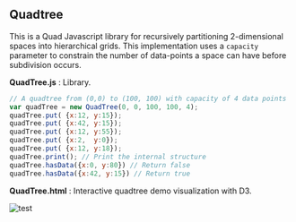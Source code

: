 Quadtree
--------
This is a Quad Javascript library for recursively partitioning 2-dimensional spaces into hierarchical grids. This implementation uses a `capacity` parameter to constrain the number of data-points a space can have before subdivision occurs. 

**QuadTree.js** : Library.

```javascript
// A quadtree from (0,0) to (100, 100) with capacity of 4 data points
var quadTree = new QuadTree(0, 0, 100, 100, 4);
quadTree.put( {x:12, y:15});
quadTree.put( {x:42, y:15});
quadTree.put( {x:12, y:55});
quadTree.put( {x:2,  y:0});
quadTree.put( {x:12, y:18});
quadTree.print(); // Print the internal structure
quadTree.hasData({x:0, y:80}) // Return false
quadTree.hasData({x:42, y:15}) // Return true
```


**QuadTree.html** : Interactive quadtree demo visualization with D3.

![test](https://lh5.googleusercontent.com/-vQuhkcF6x8w/VAtuv_P4k-I/AAAAAAAACIE/dS5LJ1y4PsI/w1290-h1266-no/exp_quad_tree.png)
